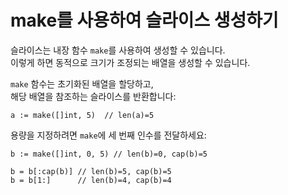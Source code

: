 # make를 사용하여 슬라이스 생성하기

슬라이스는 내장 함수 `make`를 사용하여 생성할 수 있습니다.  
이렇게 하면 동적으로 크기가 조정되는 배열을 생성할 수 있습니다.

`make` 함수는 초기화된 배열을 할당하고,  
해당 배열을 참조하는 슬라이스를 반환합니다:

	a := make([]int, 5)  // len(a)=5

용량을 지정하려면 `make`에 세 번째 인수를 전달하세요:

	b := make([]int, 0, 5) // len(b)=0, cap(b)=5

	b = b[:cap(b)] // len(b)=5, cap(b)=5  
	b = b[1:]      // len(b)=4, cap(b)=4